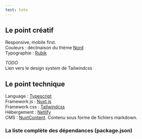 ```yaml
---
test: toto
---
```


## Le point créatif
Responsive, mobile first.  
Couleurs : déclinaison du thème [Nord](https://www.nordtheme.com/)  
Typographie : [Rubik](https://fonts.google.com/specimen/Rubik)  

_TODO_  
Lien vers le design system de Tailwindcss

## Le point technique
Language : [Typescript](https://www.typescriptlang.org/)  
Framework js : [Nuxt.js](https://nuxtjs.org)  
Framework css : [Tailwindcss](https://tailwindcss.com/)  
Hébergement : [Netlify](https://www.netlify.com/)  
CMS : [NuxtContent](https://content.nuxtjs.org/). Contenu sous forme de fichiers markdown.

### La liste complète des dépendances (package.json)
